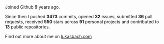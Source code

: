 Joined Github **9** years ago.

Since then I pushed **3473** commits, opened **32** issues, submitted **36** pull requests, received **550** stars across **91** personal projects and contributed to **13** public repositories.

Find out more about me on [lukasbach.com](https://lukasbach.com)
